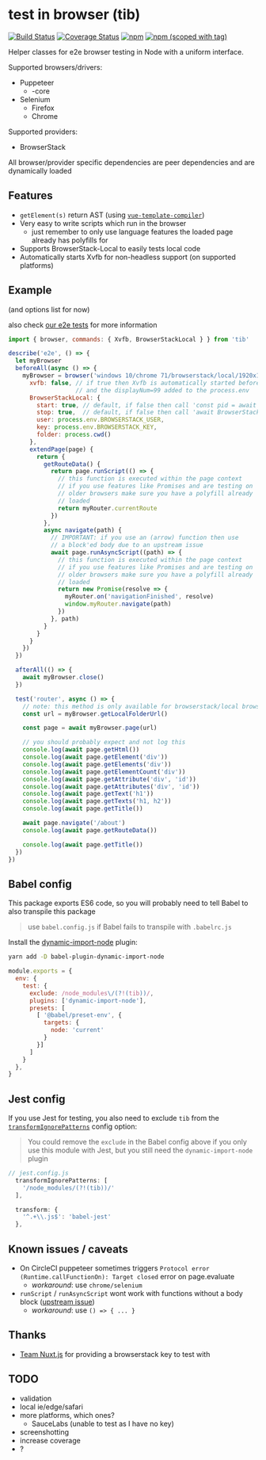 # test in browser (tib)
<a href="https://circleci.com/gh/pimlie/tib/"><img src="https://badgen.net/circleci/github/pimlie/tib" alt="Build Status"></a>
<a href="https://codecov.io/gh/pimlie/tib"><img src="https://badgen.net/codecov/c/github/pimlie/tib/master" alt="Coverage Status"></a>
[![npm](https://img.shields.io/npm/dt/tib.svg)](https://www.npmjs.com/package/tib)
[![npm (scoped with tag)](https://img.shields.io/npm/v/tib/latest.svg)](https://www.npmjs.com/package/tib)

Helper classes for e2e browser testing in Node with a uniform interface.

Supported browsers/drivers:
- Puppeteer
  - \-core
- Selenium
  - Firefox
  - Chrome

Supported providers:
- BrowserStack

All browser/provider specific dependencies are peer dependencies and are dynamically loaded

## Features

- `getElement(s)` return AST (using [`vue-template-compiler`](https://www.npmjs.com/package/vue-template-compiler))
- Very easy to write scripts which run in the browser
  - just remember to only use language features the loaded page already has polyfills for
- Supports BrowserStack-Local to easily tests local code
- Automatically starts Xvfb for non-headless support (on supported platforms)

## Example

(and options list for now)

also check [our e2e tests](./test/e2e) for more information

```js
import { browser, commands: { Xvfb, BrowserStackLocal } } from 'tib'

describe('e2e', () => {
  let myBrowser
  beforeAll(async () => {
    myBrowser = browser('windows 10/chrome 71/browserstack/local/1920x1080', {
      xvfb: false, // if true then Xvfb is automatically started before the browser
                   // and the displayNum=99 added to the process.env
      BrowserStackLocal: {
        start: true, // default, if false then call 'const pid = await BrowserStackLocal.start()'
        stop: true,  // default, if false then call 'await BrowserStackLocal.stop(pid)'
        user: process.env.BROWSERSTACK_USER,
        key: process.env.BROWSERSTACK_KEY,
        folder: process.cwd()
      },
      extendPage(page) {
        return {
          getRouteData() {
            return page.runScript(() => {
              // this function is executed within the page context
              // if you use features like Promises and are testing on
              // older browsers make sure you have a polyfill already
              // loaded
              return myRouter.currentRoute
            })
          },
          async navigate(path) {
            // IMPORTANT: if you use an (arrow) function then use
            // a block'ed body due to an upstream issue
            await page.runAsyncScript((path) => {
              // this function is executed within the page context
              // if you use features like Promises and are testing on
              // older browsers make sure you have a polyfill already
              // loaded
              return new Promise(resolve => {
                myRouter.on('navigationFinished', resolve)
                window.myRouter.navigate(path)
              })
            }, path)
          }
        }
      }
    })
  })

  afterAll(() => {
    await myBrowser.close()
  })

  test('router', async () => {
    // note: this method is only available for browserstack/local browsers
    const url = myBrowser.getLocalFolderUrl()

    const page = await myBrowser.page(url)

    // you should probably expect and not log this
    console.log(await page.getHtml())
    console.log(await page.getElement('div'))
    console.log(await page.getElements('div'))
    console.log(await page.getElementCount('div'))
    console.log(await page.getAttribute('div', 'id'))
    console.log(await page.getAttributes('div', 'id'))
    console.log(await page.getText('h1'))
    console.log(await page.getTexts('h1, h2'))
    console.log(await page.getTitle())

    await page.navigate('/about')
    console.log(await page.getRouteData())

    console.log(await page.getTitle())
  })
})
```

## Babel config

This package exports ES6 code, so you will probably need to tell Babel to also transpile this package

> use `babel.config.js` if Babel fails to transpile with `.babelrc.js`

Install the [dynamic-import-node](https://github.com/airbnb/babel-plugin-dynamic-import-node) plugin:
```sh
yarn add -D babel-plugin-dynamic-import-node
```

```js
module.exports = {
  env: {
    test: {
      exclude: /node_modules\/(?!(tib))/,
      plugins: ['dynamic-import-node'],
      presets: [
        [ '@babel/preset-env', {
          targets: {
            node: 'current'
          }
        }]
      ]
    }
  },
}
```

## Jest config

If you use Jest for testing, you also need to exclude `tib` from the [`transformIgnorePatterns`](https://jestjs.io/docs/en/configuration#transformignorepatterns-array-string) config option:

> You could remove the `exclude` in the Babel config above if you only use this module with Jest, but you still need the `dynamic-import-node` plugin

```js
// jest.config.js
  transformIgnorePatterns: [
    '/node_modules/(?!(tib))/'
  ],

  transform: {
    '^.+\\.js$': 'babel-jest'
  },
```

## Known issues / caveats

- On CircleCI puppeteer sometimes triggers `Protocol error (Runtime.callFunctionOn): Target closed` error on page.evaluate
  - _workaround_: use `chrome/selenium`
- `runScript` / `runAsyncScript` wont work with functions without a body block ([upstream issue](https://github.com/tunnckoCoreLabs/parse-function/issues/179))
  - _workaround_: use `() => { ... }`

## Thanks
- [Team Nuxt.js](https://github.com/nuxt/nuxt.js/) for providing a browserstack key to test with

## TODO
- validation
- local ie/edge/safari 
- more platforms, which ones?
  - SauceLabs (unable to test as I have no key)
- screenshotting
- increase coverage
- ?
